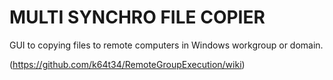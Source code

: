 # MULTI SYNCHRO FILE COPIER

GUI to copying files to remote computers in Windows workgroup or domain.

(https://github.com/k64t34/RemoteGroupExecution/wiki)
